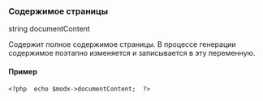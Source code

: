 ### Содержимое страницы

string documentContent

Содержит полное содержимое страницы. В процессе генерации содержимое поэтапно изменяется и записывается в эту переменную.

#### Пример

    <?php  echo $modx->documentContent;  ?>
